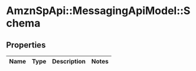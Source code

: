 # AmznSpApi::MessagingApiModel::Schema

## Properties
Name | Type | Description | Notes
------------ | ------------- | ------------- | -------------


